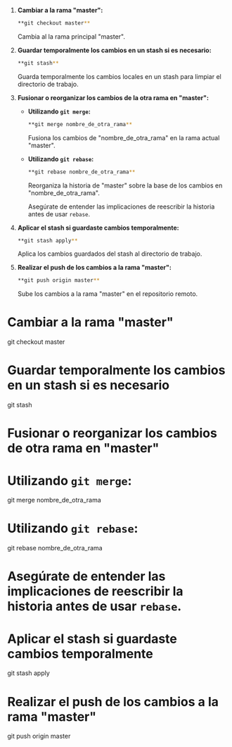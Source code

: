 

1. **Cambiar a la rama "master":**
   ```bash
   **git checkout master**
   ```

   Cambia al la rama principal "master".

2. **Guardar temporalmente los cambios en un stash si es necesario:**
   ```bash
   **git stash**
   ```

   Guarda temporalmente los cambios locales en un stash para limpiar el directorio de trabajo.

3. **Fusionar o reorganizar los cambios de la otra rama en "master":**
   - **Utilizando `git merge`:**
     ```bash
     **git merge nombre_de_otra_rama**
     ```
     Fusiona los cambios de "nombre_de_otra_rama" en la rama actual "master".
   - **Utilizando `git rebase`:**
     ```bash
     **git rebase nombre_de_otra_rama**
     ```
     Reorganiza la historia de "master" sobre la base de los cambios en "nombre_de_otra_rama".

     Asegúrate de entender las implicaciones de reescribir la historia antes de usar `rebase`.

4. **Aplicar el stash si guardaste cambios temporalmente:**
   ```bash
   **git stash apply**
   ```

   Aplica los cambios guardados del stash al directorio de trabajo.

5. **Realizar el push de los cambios a la rama "master":**
   ```bash
   **git push origin master**
   ```

   Sube los cambios a la rama "master" en el repositorio remoto.

# Cambiar a la rama "master"
git checkout master

# Guardar temporalmente los cambios en un stash si es necesario
git stash

# Fusionar o reorganizar los cambios de otra rama en "master"
# Utilizando `git merge`:
git merge nombre_de_otra_rama
# Utilizando `git rebase`:
git rebase nombre_de_otra_rama
# Asegúrate de entender las implicaciones de reescribir la historia antes de usar `rebase`.

# Aplicar el stash si guardaste cambios temporalmente
git stash apply

# Realizar el push de los cambios a la rama "master"
git push origin master


